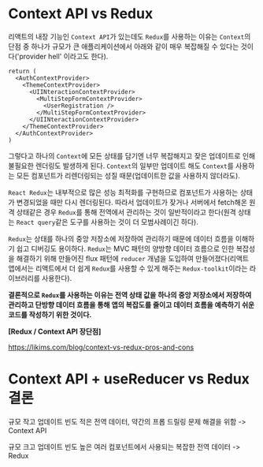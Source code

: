 # Context API vs Redux

리액트의 내장 기능인 `Context API`가 있는데도 `Redux`를 사용하는 이유는 `Context`의 단점 중 하나가 규모가 큰 애플리케이션에서 아래와 같이 매우 복잡해질 수 있다는 것이다('provider hell' 이라고도 한다).

```
return (
  <AuthContextProvider>
    <ThemeContextProvider>
      <UIINteractionContextProvider>
        <MultiStepFormContextProvider>
          <UserRegistration />
        </MultiStepFormContextProvider>
      </UIINteractionContextProvider>
    </ThemeContextProvider>
  </AuthContextProvider>
)
```

그렇다고 하나의 `Context`에 모든 상태를 담기엔 너무 복잡해지고 잦은 업데이트로 인해 불필요한 렌더링도 발생하게 된다. `Context`의 일부만 업데이트 해도 `Context`를 사용하는 모든 컴포넌트가 리렌더링되는 성질 때문(업데이트한 값을 사용하지 않더라도).

`React Redux`는 내부적으로 많은 성능 최적화를 구현하므로 컴포넌트가 사용하는 상태가 변경되었을 때만 다시 렌더링된다. 따라서 업데이트가 잦거나 서버에서 fetch해온 원격 상태같은 경우 `Redux`를 통해 전역에서 관리하는 것이 일반적이라고 한다(원격 상태는 `React query`같은 도구를 사용하는 것이 더 모범사례이긴 하다).

<!-- Context API 대신 Redux 사용 이유, 차이점 어렴풋이 이해하는 중. 내용 보완 필 -->

`Redux`는 상태를 하나의 중앙 저장소에 저장하여 관리하기 때문에 데이터 흐름을 이해하기 쉽고 디버깅도 용이하다. `Redux`는 MVC 패턴의 양방향 데이터 흐름으로 인한 복잡성을 해결하기 위해 만들어진 flux 패턴에 `reducer` 개념을 도입하여 만들어졌다(리액트 앱에서는 리액트에서 더 쉽게 `Redux`를 사용할 수 있게 해주는 `Redux-toolkit`이라는 라이브러리를 사용한다).

**결론적으로 `Redux`를 사용하는 이유는 전역 상태 값을 하나의 중앙 저장소에서 저장하여 관리하고 단방향 데이터 흐름을 통해 앱의 복잡도를 줄이고 데이터 흐름을 예측하기 쉬운 코드를 작성하기 위한 것이다.**

**[Redux / Context API 장단점]**

https://likims.com/blog/context-vs-redux-pros-and-cons

# Context API + useReducer vs Redux 결론

규모 작고 업데이트 빈도 적은 전역 데이터, 약간의 프롭 드릴링 문제 해결을 위함 -> Context API

규모 크고 업데이트 빈도 높은 여러 컴포넌트에서 사용되는 복잡한 전역 데이터 -> Redux
